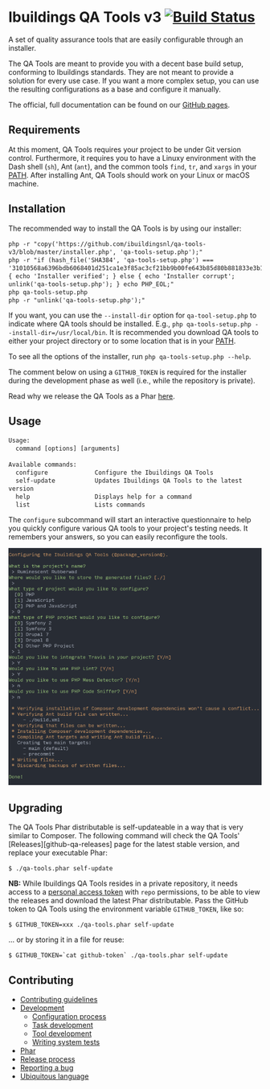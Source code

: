 # Ibuildings QA Tools v3 [![Build Status](https://travis-ci.com/ibuildingsnl/qa-tools-v3.svg?token=JEaBsbhAuRqMRnCxyjuy&branch=master)](https://travis-ci.com/ibuildingsnl/qa-tools-v3)

A set of quality assurance tools that are easily configurable through an installer.

The QA Tools are meant to provide you with a decent base build setup, conforming to Ibuildings standards. 
They are not meant to provide a solution for every use case. If you want a more complex setup,
you can use the resulting configurations as a base and configure it manually.

The official, full documentation can be found on our [GitHub pages][gh-pages].

[gh-pages]: https://ibuildingsnl.github.io/qa-tools-v3

## Requirements

At this moment, QA Tools requires your project to be under Git version control.
Furthermore, it requires you to have a Linuxy environment with the Dash shell
(`sh`), Ant (`ant`), and the common tools `find`, `tr`, and `xargs` in your
[PATH][path]. After installing Ant, QA Tools should work on your Linux or
macOS machine.

## Installation

The recommended way to install the QA Tools is by using our installer:

```
php -r "copy('https://github.com/ibuildingsnl/qa-tools-v3/blob/master/installer.php', 'qa-tools-setup.php');"
php -r "if (hash_file('SHA384', 'qa-tools-setup.php') === '31010568a6396bdb6068401d251ca1e3f85ac3cf21bb9b00fe643b85d80b881833e3b1808ee250916c04010716857a47') { echo 'Installer verified'; } else { echo 'Installer corrupt'; unlink('qa-tools-setup.php'); } echo PHP_EOL;"
php qa-tools-setup.php
php -r "unlink('qa-tools-setup.php');"
```

If you want, you can use the `--install-dir` option for `qa-tool-setup.php` to indicate where QA tools should be installed.
E.g., `php qa-tools-setup.php --install-dir=/usr/local/bin`. It is recommended you download QA tools to either your project
directory or to some location that is in your [PATH][path].

To see all the options of the installer, run `php qa-tools-setup.php --help`.

The comment below on using a `GITHUB_TOKEN` is required for the installer during the development phase as well (i.e., while the repository is private).

Read why we release the QA Tools as a Phar [here](docs/phar.md).

[path]: https://en.wikipedia.org/wiki/PATH_(variable)

## Usage

```sh-session
Usage:
  command [options] [arguments]

Available commands:
  configure             Configure the Ibuildings QA Tools
  self-update           Updates Ibuildings QA Tools to the latest version
  help                  Displays help for a command
  list                  Lists commands
```

The `configure` subcommand will start an interactive questionnaire to help you
quickly configure various QA tools to your project's testing needs. It remembers
your answers, so you can easily reconfigure the tools.

![The configure command](docs/configure.png)

## Upgrading

The QA Tools Phar distributable is self-updateable in a way that is very similar
to Composer. The following command will check the QA Tools'
[Releases][github-qa-releases] page for the latest stable version, and replace
your executable Phar:

```sh-session
$ ./qa-tools.phar self-update
```

**NB:** While Ibuildings QA Tools resides in a private repository, it needs
access to a [personal access token][personal-access-tokens] with `repo`
permissions, to be able to view the releases and download the latest Phar
distributable. Pass the GitHub token to QA Tools using the environment variable
`GITHUB_TOKEN`, like so:

```sh-session
$ GITHUB_TOKEN=xxx ./qa-tools.phar self-update
```

... or by storing it in a file for reuse:

```sh-session
$ GITHUB_TOKEN=`cat github-token` ./qa-tools.phar self-update
```

[personal-access-tokens]: https://github.com/settings/tokens

## Contributing

 * [Contributing guidelines](CONTRIBUTING.md)
 * [Development](docs/development.md)
    * [Configuration process](docs/development/configuration-process.md)
    * [Task development](docs/development/task-development.md)
    * [Tool development](docs/development/tool-development.md)
    * [Writing system tests](docs/development/writing-system-tests.md)
 * [Phar](docs/phar.md)
 * [Release process](docs/release-process.md)
 * [Reporting a bug](docs/reporting-a-bug.md)
 * [Ubiquitous language](docs/ubiquitous-language.md)
